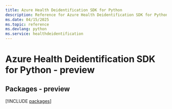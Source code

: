 ```yaml
---
title: Azure Health Deidentification SDK for Python
description: Reference for Azure Health Deidentification SDK for Python
ms.date: 04/15/2025
ms.topic: reference
ms.devlang: python
ms.service: healthdeidentification
---
```

# Azure Health Deidentification SDK for Python - preview
## Packages - preview
[!INCLUDE [packages](health-deidentification-index.md)]